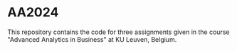 # AA2024
This repository contains the code for three assignments given in the course "Advanced Analytics in Business" at KU Leuven, Belgium.
